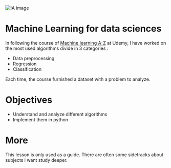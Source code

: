 
![IA image](https://cdn.pixabay.com/photo/2017/12/12/08/51/security-3014154_960_720.jpg)

# Machine Learning for data sciences 

In following the course of [Machine learning A-Z](https://www.udemy.com/machinelearning) at Udemy, I have worked on the most used algorithms divide in 3 categories : 
- Data preprocessing 
- Regression 
- Classification 

Each time, the course furnished a dataset with a problem to analyze. 

# Objectives 

- Understand and analyze different algorithms 
- Implement them in python


# More 

This lesson is only used as a guide. There are often some sidetracks about subjects i want study deeper. 
